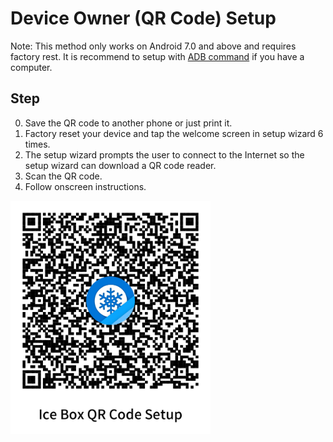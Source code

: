 
# Device Owner (QR Code) Setup

Note: This method only works on Android 7.0 and above and requires factory rest. It is recommend to setup with [ADB command](https://github.com/heruoxin/Ice-Box-Docs/blob/master/Device%20Owner%20(Non%20Root)%20Setup.md) if you have a computer.

## Step

0. Save the QR code to another phone or just print it.
1. Factory reset your device and tap the welcome screen in setup wizard 6 times.
2. The setup wizard prompts the user to connect to the Internet so the setup wizard can download a QR code reader.
3. Scan the QR code.
4. Follow onscreen instructions.


<img src="/icebox_qr_dpm_en.png?raw=true" width="320">
